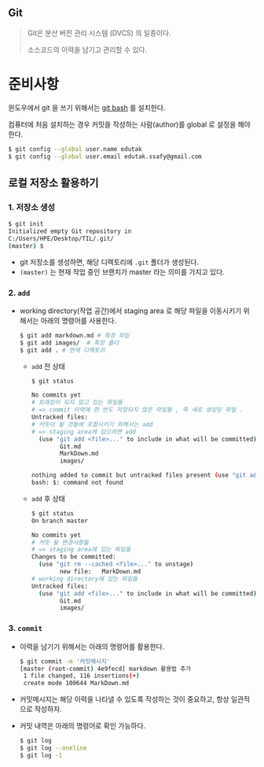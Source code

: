 ## Git

> Git은 분산 버전 관리 시스템 (DVCS) 의 일종이다. 
>
> 소스코드의 이력을 남기고 관리할 수 있다. 

# 준비사항

윈도우에서 git 을 쓰기 위해서는 [git bash](https://gitforwindows.org/) 를 설치한다. 

컴퓨터에 처음 설치하는 경우 커밋을 작성하는 사람(author)를 global 로 설정을 해야한다. 

``` bash 
$ git config --global user.name edutak
$ git config --global user.email edutak.ssafy@gmail.com
```



## 로컬 저장소 활용하기

### 1. 저장소 생성

``` bash
$ git init 
Initialized empty Git repository in 
C:/Users/HPE/Desktop/TIL/.git/
(master) $
```

* git 저장소를 생성하면, 해당 디렉토리에 `.git` 폴더가 생성된다. 
* `(master)` 는 현재 작업 중인 브랜치가 master 라는 의미를 가지고 있다. 

### 2. `add` 

* working directory(작업 공간)에서 staging area 로 해당 파일을 이동시키기 위해서는 아래의 명령어를 사용한다. 

  ``` bash
  $ git add markdown.md # 특정 파일 
  $ git add images/  # 특정 폴더 
  $ git add . # 현재 디렉토리 
  ```
  * `add`  전 상태  

    ``` bash
    $ git status
    
    No commits yet
    # 트래킹이 되지 않고 있는 파일들 
    # => commit 이력에 한 번도 저장되지 않은 파일들 , 즉 새로 생성된 파일 .
    Untracked files:
    # 커밋이 될 것들에 포함시키기 위해서는 add 
    # => staging area에 담으려면 add 
      (use "git add <file>..." to include in what will be committed)
            Git.md
            MarkDown.md
            images/
    
    nothing added to commit but untracked files present (use "git add" to track)
    bash: $: command not found
    
    
    ```

  * `add`  후 상태 

    ``` bash
    $ git status
    On branch master
    
    No commits yet
    # 커밋 될 변경사항들 
    # => staging area에 있는 파일들
    Changes to be committed:
      (use "git rm --cached <file>..." to unstage)
            new file:   MarkDown.md
    # working directory에 있는 파일들 
    Untracked files:
      (use "git add <file>..." to include in what will be committed)
            Git.md
            images/
    
    
    ```

### 3. `commit`

* 이력을 남기기 위해서는 아래의 명령어를 활용한다. 

  ``` bash
  $ git commit -m '커밋메시지'
  [master (root-commit) 4e9fecd] markdown 활용법 추가
   1 file changed, 116 insertions(+)
   create mode 100644 MarkDown.md
  
  ```

* 커밋메시지는 해당 이력을 나타낼 수 있도록 작성하는 것이 중요하고, 항상 일관적으로 작성하자. 

* 커밋 내역은 아래의 명령어로 확인 가능하다.

  ```bash 
  $ git log 
  $ git log --oneline 
  $ git log -1 
  ```

  

